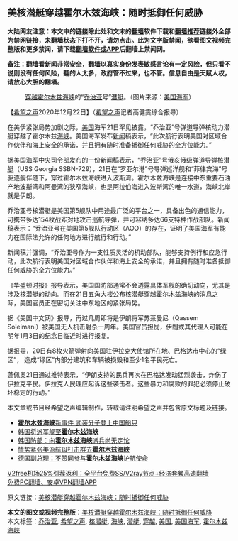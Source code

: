 <h2>美核潜艇穿越霍尔木兹海峡：随时抵御任何威胁</h2> <p class="notice"><b>大陆网友注意：本文中的链接除此处和文末的<a href="https://github.com/bannedbook/fanqiang" >翻墙</a>软件下载和<a href="https://github.com/killgcd/justmysocks/blob/master/README.md">翻墙推荐</a>链接外全部为禁网链接，未翻墙状态下打不开，请勿点击。此为文字版禁闻，欲看图文视频完整版和更多禁闻，请下载<a href="https://github.com/bannedbook/fanqiang">翻墙软件或APP</a>后翻墙上禁闻网。</p><p>备注：翻墙看新闻非常安全，翻墙以真实身份发表敏感言论有一定风险，但只看不说则没有任何风险，翻的人太多，政府管不过来，也不管。信息自由是天赋人权，请放心大胆的翻墙。</b></p>  <div class="entry"> <figure><figcaption><a href="https://www.bannedbook.org/bnews/tag/%e7%a9%bf%e8%b6%8a/" class="st_tag internal_tag" rel="tag" title="标签 穿越 下的日志">穿越</a><a href="https://www.bannedbook.org/bnews/tag/%E9%9C%8D%E5%B0%94%E6%9C%A8%E5%85%B9%E6%B5%B7%E5%B3%A1/" class="st_tag internal_tag" rel="tag" title="标签 霍尔木兹海峡 下的日志">霍尔木兹海峡</a>的“<a href="https://www.bannedbook.org/bnews/tag/%E4%B9%94%E6%B2%BB%E4%BA%9A/" class="st_tag internal_tag" rel="tag" title="标签 乔治亚 下的日志">乔治亚</a>号”<a href="https://www.bannedbook.org/bnews/tag/%E6%BD%9C%E8%89%87/" class="st_tag internal_tag" rel="tag" title="标签 潜艇 下的日志">潜艇</a>。（图片来源：<a href="https://www.bannedbook.org/bnews/tag/%e7%be%8e%e5%9b%bd%e6%b5%b7%e5%86%9b/" class="st_tag internal_tag" rel="tag" title="标签 美国海军 下的日志">美国海军</a>）</figcaption></figure> <p>【<span class='wp_keywordlink_affiliate'><a href="https://www.soundofhope.org" title="希望之声" target="_blank">希望之声</a></span>2020年12月22日】（<a href="https://www.bannedbook.org/bnews/tag/%e5%b8%8c%e6%9c%9b%e4%b9%8b%e5%a3%b0/" class="st_tag internal_tag" rel="tag" title="标签 希望之声 下的日志">希望之声</a>记者高健雯综合报导）</p> <p>在美伊紧张局势加剧之际，<a href="https://www.bannedbook.org/bnews/tag/%e7%be%8e%e5%9b%bd/" class="st_tag internal_tag" rel="tag" title="标签 美国 下的日志">美国</a>海军21日罕见披露，“乔治亚”号弹道导弹核动力潜艇穿越了霍尔木兹<a href="https://www.bannedbook.org/bnews/tag/%E6%B5%B7%E5%B3%A1/" class="st_tag internal_tag" rel="tag" title="标签 海峡 下的日志">海峡</a>。美国海军发布<span class='wp_keywordlink_affiliate'><a href="https://www.bannedbook.org/" title="新闻">新闻</a></span>稿表示，“此次航行表明美国对区域合作伙伴和海上安全的承诺，并且拥有随时准备抵御任何威胁的全方位能力。”</p> <p>据美国海军中央司令部发布的一份新闻稿表示，“乔治亚”号俄亥俄级弹道导弹<a href="https://www.bannedbook.org/bnews/tag/%e6%a0%b8%e6%bd%9c%e8%89%87/" class="st_tag internal_tag" rel="tag" title="标签 核潜艇 下的日志">核潜艇</a>（USS Georgia SSBN-729），21日在“罗亚尔港”号导弹巡洋舰和“菲律宾海”号驱逐舰伴随下，穿过霍尔木兹海峡进入波斯湾。霍尔木兹海峡是连接中东重要石油产地波斯湾和阿曼湾的狭窄海峡，也是阿拉伯海进入波斯湾的唯一水道，海峡北岸就是伊朗。</p> <p>乔治亚号核潜艇是美国第5舰队中用途最广泛的平台之一，具备出色的通信能力，可携带多达154枚战斧对地攻击巡航导弹，并可容纳多达66支特种作战部队。新闻稿表示：“乔治亚号在美国第5舰队行动区（AOO）的存在，证明了美国海军有能力在国际法允许的任何地方进行航行和行动。”</p>  <p>新闻稿并强调，“乔治亚号作为一支性质灵活的机动部队，能够支持例行和应急行动，此次航行表明美国对区域合作伙伴和海上安全的承诺，并且拥有随时准备抵御任何威胁的全方位能力。”</p> <p>《华盛顿时报》报导表示，美国国防部通常不会透露具体军舰的确切动向，尤其是涉及核潜艇的动向。而在21日五角大楼公布核潜艇穿越霍尔木兹海峡的消息之际，美国官员正在密切关注中东地区的紧张局势。</p> <p>据《美国中文网》报导，再过几周即将是伊朗将军苏莱曼尼（Qassem Soleimani）被美国无人机击射杀一周年。美国官员担忧，伊朗或其代理人可能在明年1月3日的纪念日临近时进行报复。</p> <p>据报导，20日有8枚火箭弹射向美国驻伊拉克大使馆所在地、巴格达市中心的“绿区”， 造成“绿区”内部分建筑和车辆被损毁和至少1名平民死亡。</p>  <p>蓬佩奥21日通过推特表示，“伊朗支持的民兵再次在巴格达发动猛烈袭击，炸伤了伊拉克平民。伊拉克人民理应起诉这些袭击者。这些暴力和腐败的罪犯必须停止破坏稳定的行动。”</p> <p></p> <p>本文章或节目经希望之声编辑制作，转载请注明希望之声并包含原文标题及链接。</p> <ul class='op-related-articles' title='相关阅读'> <li><a href='https://www.bannedbook.org/bnews/cbnews/20200416/1313635.html' target='_blank'><b>霍尔木兹海峡</b>新事件 武装分子登上中国船只</a></li> <li><a href='https://www.bannedbook.org/bnews/baitai/20200122/1263214.html' target='_blank'>韩国将派军舰至<b>霍尔木兹海峡</b></a></li> <li><a href='https://www.bannedbook.org/bnews/baitai/20191214/1241203.html' target='_blank'>韩国防部：向<b>霍尔木兹海峡</b>派兵尚无定论</a></li> <li><a href='https://www.bannedbook.org/bnews/comments/20191120/1226754.html' target='_blank'>情势紧张美派航母打击群去<b>霍尔木兹海峡</b></a></li> <li><a href='https://www.bannedbook.org/bnews/baitai/20190731/1167287.html' target='_blank'>德国副总理：不赞同参与<b>霍尔木兹海峡</b>护航使命</a></li> </ul> <p class="texttj"> <a href="https://github.com/bannedbook/fanqiang/wiki/V2ray%E6%9C%BA%E5%9C%BA" target="_blank">V2free机场25%引荐返利：全平台免费SS/V2ray节点+经济套餐高速翻墙</a><br/> <a href="https://github.com/bannedbook/fanqiang/wiki/%E7%A6%81%E9%97%BB%E7%BD%91%E5%AE%89%E5%8D%93%E7%BF%BB%E5%A2%99%E6%96%B0%E9%97%BBAPP" target="_blank">免费PC翻墙、安卓VPN翻墙APP</a></p><p>原文链接：<a class="src_link"  href="https://www.soundofhope.org/post/456088" target="_blank">美核潜艇穿越霍尔木兹海峡：随时抵御任何威胁</a></p> <a name='sharetosocial'></a>       <div><b>本文的图文或视频完整版</b>：<a href='https://www.bannedbook.org/bnews/comments/20201222/1452854.html'>美核潜艇穿越霍尔木兹海峡：随时抵御任何威胁</a></div>  </div><!--END ENTRY--> <div class="postfooter"> <div>本文标签：<a href="https://www.bannedbook.org/bnews/tag/%E4%B9%94%E6%B2%BB%E4%BA%9A/" rel="tag">乔治亚</a>, <a href="https://www.bannedbook.org/bnews/tag/%e5%b8%8c%e6%9c%9b%e4%b9%8b%e5%a3%b0/" rel="tag">希望之声</a>, <a href="https://www.bannedbook.org/bnews/tag/%e6%a0%b8%e6%bd%9c%e8%89%87/" rel="tag">核潜艇</a>, <a href="https://www.bannedbook.org/bnews/tag/%E6%B5%B7%E5%B3%A1/" rel="tag">海峡</a>, <a href="https://www.bannedbook.org/bnews/tag/%E6%BD%9C%E8%89%87/" rel="tag">潜艇</a>, <a href="https://www.bannedbook.org/bnews/tag/%e7%a9%bf%e8%b6%8a/" rel="tag">穿越</a>, <a href="https://www.bannedbook.org/bnews/tag/%e7%be%8e%e5%9b%bd/" rel="tag">美国</a>, <a href="https://www.bannedbook.org/bnews/tag/%e7%be%8e%e5%9b%bd%e6%b5%b7%e5%86%9b/" rel="tag">美国海军</a>, <a href="https://www.bannedbook.org/bnews/tag/%E9%9C%8D%E5%B0%94%E6%9C%A8%E5%85%B9%E6%B5%B7%E5%B3%A1/" rel="tag">霍尔木兹海峡</a></div>  </div><!--END POSTFOOTER--> 